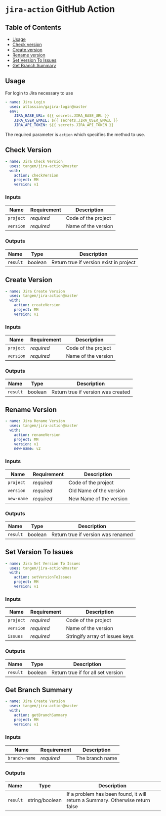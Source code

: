 # `jira-action` GitHub Action

## Table of Contents
* [Usage](#usage)
* [Check version](#check-version)
* [Create version](#create-version)
* [Rename version](#rename-version)
* [Set Version To Issues](#set-version-to-issues)
* [Get Branch Summary](#get-branch-summary)

## Usage

For login to Jira necessary to use 
```yaml 
- name: Jira Login
  uses: atlassian/gajira-login@master
  env:
    JIRA_BASE_URL: ${{ secrets.JIRA_BASE_URL }}
    JIRA_USER_EMAIL: ${{ secrets.JIRA_USER_EMAIL }}
    JIRA_API_TOKEN: ${{ secrets.JIRA_API_TOKEN }}
```

The required parameter is `action` which specifies the method to use.

## Check Version
```yaml      
- name: Jira Check Version
  uses: tangem/jira-action@master
  with:
    action: checkVersion
    project: MM
    version: v1
```

### Inputs
| Name      | Requirement | Description         |
|-----------|-------------|---------------------|
| `project` | _required_  | Code of the project |
| `version` | _required_  | Name of the version |


### Outputs
| Name     | Type    | Description                             |
|----------|---------|-----------------------------------------|
| `result` | boolean | Return true if version exist in project |

## Create Version
```yaml      
- name: Jira Create Version
  uses: tangem/jira-action@master
  with:
    action: createVersion
    project: MM
    version: v1
```

### Inputs
| Name      | Requirement | Description         |
|-----------|-------------|---------------------|
| `project` | _required_  | Code of the project |
| `version` | _required_  | Name of the version |


### Outputs
| Name     | Type    | Description                        |
|----------|---------|------------------------------------|
| `result` | boolean | Return true if version was created |

## Rename Version
```yaml      
- name: Jira Rename Version
  uses: tangem/jira-action@master
  with:
    action: renameVersion
    project: MM
    version: v1
    new-name: v2
```

### Inputs
| Name       | Requirement | Description             |
|------------|-------------|-------------------------|
| `project`  | _required_  | Code of the project     |
| `version`  | _required_  | Old Name of the version |
| `new-name` | _required_  | New Name of the version |


### Outputs
| Name     | Type    | Description                        |
|----------|---------|------------------------------------|
| `result` | boolean | Return true if version was renamed |

## Set Version To Issues
```yaml      
- name: Jira Set Version To Issues
  uses: tangem/jira-action@master
  with:
    action: setVersionToIssues
    project: MM
    version: v1
```

### Inputs
| Name      | Requirement | Description                    |
|-----------|-------------|--------------------------------|
| `project` | _required_  | Code of the project            |
| `version` | _required_  | Name of the version            |
| `issues`  | _required_  | Stringify array of issues keys |


### Outputs
| Name     | Type    | Description                        |
|----------|---------|------------------------------------|
| `result` | boolean | Return true if for all set version |

## Get Branch Summary
```yaml      
- name: Jira Create Version
  uses: tangem/jira-action@master
  with:
    action: getBranchSummary
    project: MM
    version: v1
```

### Inputs
| Name          | Requirement | Description     |
|---------------|-------------|-----------------|
| `branch-name` | _required_  | The branch name |


### Outputs
| Name     | Type           | Description                                                                   |
|----------|----------------|-------------------------------------------------------------------------------|
| `result` | string/boolean | If a problem has been found, it will return a Summary. Otherwise return false |
